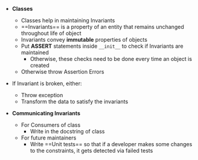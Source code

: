 - **Classes**
	- Classes help in maintaining Invariants
	- ==Invariants== is a property of an entity that remains unchanged throughout life of object
	- Invariants convey **immutable** properties of objects
	- Put **ASSERT** statements inside `__init__` to check if Invariants are maintained
		- Otherwise, these checks need to be done every time an object is created
	- Otherwise throw Assertion Errors

- If Invariant is broken, either:
	- Throw exception
	- Transform the data to satisfy the invariants

- **Communicating Invariants**
	- For Consumers of class
		- Write in the docstring of class
	- For future maintainers
		- Write ==Unit tests== so that if a developer makes some changes to the constraints, it gets detected via failed tests